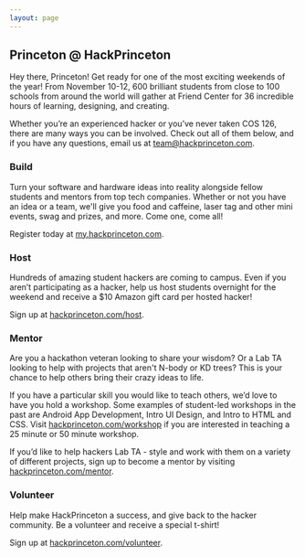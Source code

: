 ```yaml
---
layout: page
---
```


## Princeton @ HackPrinceton

Hey there, Princeton! Get ready for one of the most exciting weekends of the
year! From November 10-12, 600 brilliant students from close to 100 schools from
around the world will gather at Friend Center for 36 incredible hours of
learning, designing, and creating.

Whether you’re an experienced hacker or you’ve never taken COS 126, there are
many ways you can be involved. Check out all of them below, and if you have any
questions, email us at [team@hackprinceton.com](mailto:team@hackprinceton.com).

### Build

Turn your software and hardware ideas into reality alongside fellow students and
mentors from top tech companies. Whether or not you have an idea or a team,
we'll give you food and caffeine, laser tag and other mini events, swag and
prizes, and more. Come one, come all!

Register today at [my.hackprinceton.com](http://my.hackprinceton.com/).

### Host

Hundreds of amazing student hackers are coming to campus. Even if you aren’t
participating as a hacker, help us host students overnight for the weekend and
receive a $10 Amazon gift card per hosted hacker!

Sign up at [hackprinceton.com/host](/host).

### Mentor

Are you a hackathon veteran looking to share your wisdom? Or a Lab TA looking to
help with projects that aren't N-body or KD trees? This is your chance to help
others bring their crazy ideas to life.

If you have a particular skill you would like to teach others, we’d love to have
you hold a workshop. Some examples of student-led workshops in the past are
Android App Development, Intro UI Design, and Intro to HTML and CSS. Visit
[hackprinceton.com/workshop](/workshop) if you are interested in teaching a 25
minute or 50 minute workshop.

If you’d like to help hackers Lab TA - style and work with them on a variety of
different projects, sign up to become a mentor by visiting
[hackprinceton.com/mentor](/mentor).

### Volunteer

Help make HackPrinceton a success, and give back to the hacker community. Be a
volunteer and receive a special t-shirt!

Sign up at [hackprinceton.com/volunteer](/volunteer).
